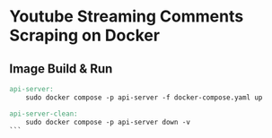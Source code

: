# Youtube Streaming Comments Scraping on Docker

## Image Build & Run
````Makefile
api-server:
	sudo docker compose -p api-server -f docker-compose.yaml up

api-server-clean:
	sudo docker compose -p api-server down -v
```

